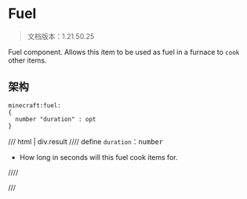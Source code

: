 # Fuel

> 文档版本：1.21.50.25

Fuel component. Allows this item to be used as fuel in a furnace to `cook` other items.

## 架构

```mcschema
minecraft:fuel:
{
  number "duration" : opt
}

```

/// html | div.result
//// define
`duration`：<samp>number</samp>

- How long in seconds will this fuel cook items for.


////


///

